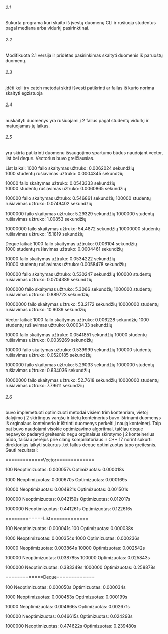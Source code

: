 ###### 2.1
  Sukurta programa kuri skaito iš įvestų duomenų CLI ir rušiuoja studentus pagal mediana arba vidurkį pasirinktinai. 
###### 2.2 
  Modifikuota 2.1 versija ir pridėtas pasirinkimas skaityti duomenis iš paruoštų duomenų.
###### 2.3
  įdėti keli try catch metodai skirti išvesti patikrinti ar failas iš kurio norima skaityti egzistuoja
###### 2.4
  nuskaityti duomenys yra rušiuojami į 2 failus pagal studentų vidurkį ir matuojamas jų laikas.
###### 2.5 
yra skirta patikrinti duomenu išsaugojimo spartumo būdus naudojant vector, list bei deque. Vectorius buvo greičiausias.

List laikai:
1000 failo skaitymas užtruko: 0.0062024 sekundžių    
1000 studentų rušiavimas užtruko: 0.0004345 sekundžių

10000 failo skaitymas užtruko: 0.0543333 sekundžių    
10000 studentų rušiavimas užtruko: 0.0060865 sekundžių

100000 failo skaitymas užtruko: 0.546861 sekundžių
100000 studentų rušiavimas užtruko: 0.0749402 sekundžių

1000000 failo skaitymas užtruko: 5.29329 sekundžių
1000000 studentų rušiavimas užtruko: 1.00853 sekundžių

10000000 failo skaitymas užtruko: 54.4872 sekundžių
10000000 studentų rušiavimas užtruko: 15.1819 sekundžių

Deque laikai: 
1000 failo skaitymas užtruko: 0.006104 sekundžių     
1000 studentų rušiavimas užtruko: 0.0004461 sekundžių

10000 failo skaitymas užtruko: 0.0534222 sekundžių    
10000 studentų rušiavimas užtruko: 0.0058478 sekundžių

100000 failo skaitymas užtruko: 0.530247 sekundžių
100000 studentų rušiavimas užtruko: 0.0704389 sekundžių

1000000 failo skaitymas užtruko: 5.3066 sekundžių
1000000 studentų rušiavimas užtruko: 0.889723 sekundžių

10000000 failo skaitymas užtruko: 53.2172 sekundžių
10000000 studentų rušiavimas užtruko: 10.9039 sekundžių

Vector laikai: 
1000 failo skaitymas užtruko: 0.006228 sekundžių
1000 studentų rušiavimas užtruko: 0.0003433 sekundžių

10000 failo skaitymas užtruko: 0.0541851 sekundžių
10000 studentų rušiavimas užtruko: 0.0039269 sekundžių

100000 failo skaitymas užtruko: 0.539999 sekundžių
100000 studentų rušiavimas užtruko: 0.0520185 sekundžių

1000000 failo skaitymas užtruko: 5.29033 sekundžių
1000000 studentų rušiavimas užtruko: 0.634036 sekundžių

10000000 failo skaitymas užtruko: 52.7618 sekundžių
10000000 studentų rušiavimas užtruko: 7.79611 sekundžių
###### 2.6
  buvo implemetuoti optimizuoti metodai visiem trim kontenriam, vietoj dalyjimo į 2 skirtingus vargšų ir kietų konteinerius buvo ištrinami duomenys iš orginalaus konteinerio ir ištrinti duomenys perkelti į naują konteinerį. Taip pat buvo naudojami visokie optimizavimo algoritmai, taičiau deque nepavyko padaryti greitesnio negu orginalaus skirstymo į 2 konteinerius būdo, taičiau perėjus prie clang kompiliatoriaus ir C++ 17 norint sukurti direktorijas laikyti sukurtus .txt failus deque optimizuotas tapo greitesnis. Gauti rezultatai:
  
=============Vector=============

100 Neoptimizuotas: 0.000057s Optimizuotas: 0.000018s

1000 Neoptimizuotas: 0.000670s Optimizuotas: 0.000169s 

10000 Neoptimizuotas: 0.004921s Optimizuotas: 0.001501s 

100000 Neoptimizuotas: 0.042159s Optimizuotas: 0.012017s 

1000000 Neoptimizuotas: 0.441261s Optimizuotas: 0.122616s 

=============List=============

100 Neoptimizuotas: 0.000041s 100 Optimizuotas: 0.000038s

1000 Neoptimizuotas: 0.000354s 1000 Optimizuotas: 0.000236s

10000 Neoptimizuotas: 0.003864s 10000 Optimizuotas: 0.002542s

100000 Neoptimizuotas: 0.038785s 100000 Optimizuotas: 0.025843s

1000000 Neoptimizuotas: 0.383349s 1000000 Optimizuotas: 0.258878s

=============Deque=============

100 Neoptimizuotas: 0.000050s Optimizuotas: 0.000034s

1000 Neoptimizuotas: 0.000453s Optimizuotas: 0.000199s

10000 Neoptimizuotas: 0.004666s Optimizuotas: 0.002671s

100000 Neoptimizuotas: 0.046615s Optimizuotas: 0.024293s

1000000 Neoptimizuotas: 0.474622s Optimizuotas: 0.239480s
